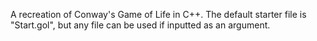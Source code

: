 A recreation of Conway's Game of Life in C++.
The default starter file is "Start.gol", but any file can be used if inputted as an argument.